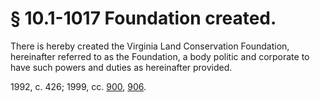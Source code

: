 # § 10.1-1017 Foundation created.

<p>There is hereby created the Virginia Land Conservation Foundation, hereinafter referred to as the Foundation, a body politic and corporate to have such powers and duties as hereinafter provided.</p><p>1992, c. 426; 1999, cc. <a href='http://lis.virginia.gov/cgi-bin/legp604.exe?991+ful+CHAP0900'>900</a>, <a href='http://lis.virginia.gov/cgi-bin/legp604.exe?991+ful+CHAP0906'>906</a>.</p>